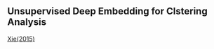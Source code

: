 ## Unsupervised Deep Embedding for Clstering Analysis
[Xie(2015)](https://arxiv.org/abs/1511.06335)
